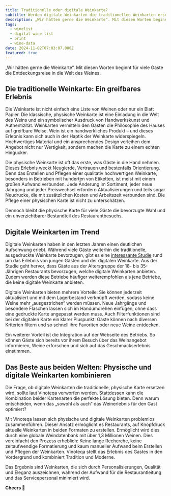 ```yaml
---
title: Traditionelle oder digitale Weinkarte?
subtitle: Werden digitale Weinkarten die traditionellen Weinkarten ersetzen?
description: „Wir hätten gerne die Weinkarte“. Mit diesen Worten beginnt für viele Gäste die Entdeckungsreise in die Welt des Weines.
tags:
  - winelist
  - digital wine list
  - print
  - wine-data
date: 2024-11-02T07:03:07.000Z
featured: true
---
```


„Wir hätten gerne die Weinkarte“. Mit diesen Worten beginnt für viele Gäste die Entdeckungsreise in die Welt des Weines.

## Die traditionelle Weinkarte: Ein greifbares Erlebnis

Die Weinkarte ist nicht einfach eine Liste von Weinen oder nur ein Blatt Papier. Die klassische, physische Weinkarte ist eine Einladung in die Welt des Weins und ein symbolischer Ausdruck von Handwerkskunst und Authentizität. Weinkarten vermitteln den Gästen die Philosophie des Hauses auf greifbare Weise. Wein ist ein handwerkliches Produkt – und dieses Erlebnis kann sich auch in der Haptik der Weinkarte widerspiegeln. Hochwertiges Material und ein ansprechendes Design verleihen dem Angebot nicht nur Wertigkeit, sondern machen die Karte zu einem echten Hingucker.

Die physische Weinkarte ist oft das erste, was Gäste in die Hand nehmen. Dieses Erlebnis weckt Neugierde, Vertrauen und bestenfalls Orientierung. Denn das Erstellen und Pflegen einer qualitativ hochwertigen Weinkarte, besonders in Betrieben mit hunderten von Etiketten, ist meist mit einem großen Aufwand verbunden. Jede Änderung im Sortiment, jeder neue Jahrgang und jeder Preiswechsel erfordern Aktualisierungen und teils sogar Neudrucke, die mit zusätzlichen Kosten und Arbeitszeit verbunden sind. Die Pflege einer physischen Karte ist nicht zu unterschätzen.

Dennoch bleibt die physische Karte für viele Gäste die bevorzugte Wahl und ein unverzichtbarer Bestandteil des Restaurantbesuchs.

## Digitale Weinkarten im Trend

Digitale Weinkarten haben in den letzten Jahren einen deutlichen Aufschwung erlebt. Während viele Gäste weiterhin die traditionelle, ausgedruckte Weinkarte bevorzugen, gibt es eine [interessante Studie](https://www.researchgate.net/publication/374264208_THE_PERCEPTIONS_OF_WINE_CONSUMERS_REGARDING_THE_USE_OF_DIGITAL_WINE_LISTS_IN_DIGITALLY_ORIENTED_RESTAURANTS) rund um das Erlebnis von jungen Gästen und der digitalen Weinkarte. Aus der Studie geht hervor, dass Gäste aus der Altersgruppe der 18- bis 35-Jährigen Restaurants bevorzugen, welche digitale Weinkarten anbieten. Zudem werden diese Betriebe häufiger weiterempfohlen als jene Betriebe, die keine digitale Weinkarte anbieten.

Digitale Weinkarten bieten mehrere Vorteile: Sie können jederzeit aktualisiert und mit dem Lagerbestand verknüpft werden, sodass keine Weine mehr „ausgestrichen“ werden müssen. Neue Jahrgänge und besondere Flaschen lassen sich im Handumdrehen einfügen, ohne dass eine gedruckte Karte angepasst werden muss. Auch Filterfunktionen sind bei der digitalen Karte ein klarer Pluspunkt: Gäste können nach diversen Kriterien filtern und so schnell ihre Favoriten oder neue Weine entdecken.

Ein weiterer Vorteil ist die Integration auf der Webseite des Betriebs. So können Gäste sich bereits vor ihrem Besuch über das Weinangebot informieren, Weine erforschen und sich auf das Geschmackserlebnis einstimmen.

## Das Beste aus beiden Welten: Physische und digitale Weinkarten kombinieren

Die Frage, ob digitale Weinkarten die traditionelle, physische Karte ersetzen wird, sollte laut Vinoteqa verworfen werden. Stattdessen kann die Kombination beider Kartenarten die perfekte Lösung bieten. Denn warum entscheiden, wenn das „sowohl als auch“ das Weinerlebnis für den Gast optimiert?

Mit Vinoteqa lassen sich physische und digitale Weinkarten problemlos zusammenführen. Dieser Ansatz ermöglicht es Restaurants, auf Knopfdruck aktuelle Weinkarten in beiden Formaten zu erstellen. Ermöglicht wird dies durch eine globale Weindatenbank mit über 1,3 Millionen Weinen. Dies vereinfacht den Prozess erheblich: Keine lange Recherche, keine zeitaufwendige Formatierung und kaum manueller Aufwand beim Erstellen und Pflegen der Weinkarten. Vinoteqa stellt das Erlebnis des Gastes in den Vordergrund und kombiniert Tradition und Moderne.

Das Ergebnis sind Weinkarten, die sich durch Personalisierungen, Qualität und Eleganz auszeichnen, während der Aufwand für die Restaurantleitung und das Servicepersonal minimiert wird.

**Cheers 🍷**
